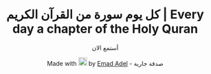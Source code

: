 
<h1 align="center">كل يوم سورة من القرآن الكريم | Every day a chapter of the Holy Quran</h1>


<div align="center">

<a href="https://emadadel4.github.io/Soura" target="_blink" style="text-decoration: none;">أستمع الان</a>

 <p class="footer-heart">
Made with <g-emoji class="g-emoji" alias="heart" fallback-src="https://github.githubassets.com/images/icons/emoji/unicode/2764.png">
<img class="emoji" alt="heart" height="20" width="20" src="https://github.githubassets.com/images/icons/emoji/unicode/2764.png"></g-emoji> by <a href="https://t.me/emadadel4">Emad Adel</a>
- صدقة جارية
</div>
